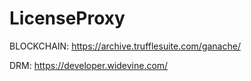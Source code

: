# LicenseProxy


BLOCKCHAIN:
https://archive.trufflesuite.com/ganache/

DRM:
https://developer.widevine.com/
